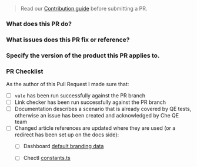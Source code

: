 > Read our [Contribution guide](https://github.com/eclipse/che-docs/blob/master/CONTRIBUTING.adoc) before submitting a PR.

### What does this PR do?


### What issues does this PR fix or reference?


### Specify the version of the product this PR applies to.


### PR Checklist

As the author of this Pull Request I made sure that:

- [ ] `vale` has been run successfully against the PR branch
- [ ] Link checker has been run successfully against the PR branch
- [ ] Documentation describes a scenario that is already covered by QE tests, otherwise an issue has been created and acknowledged by Che QE team
- [ ] Changed article references are updated where they are used (or a redirect has been set up on the docs side):
    - [ ] Dashboard [default branding data](https://github.com/eclipse-che/che-dashboard/blob/main/src/services/bootstrap/branding.constant.ts)
    - [ ] Chectl [constants.ts](https://github.com/che-incubator/chectl/blob/master/src/constants.ts)

